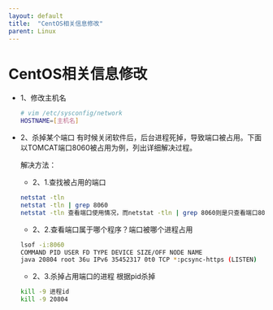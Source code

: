 ```yaml
---
layout: default
title:  "CentOS相关信息修改"
parent: Linux
---
```

# CentOS相关信息修改

- 1、修改主机名
	
	```bash
	# vim /etc/sysconfig/network
	HOSTNAME=[主机名]
	```
	

- 2、杀掉某个端口
	有时候关闭软件后，后台进程死掉，导致端口被占用。下面以TOMCAT端口8060被占用为例，列出详细解决过程。

	解决方法：

	- 2、1.查找被占用的端口

	```bash
	netstat -tln
	netstat -tln | grep 8060
	netstat -tln 查看端口使用情况，而netstat -tln | grep 8060则是只查看端口8060的使用情况
	```
	- 2、2.查看端口属于哪个程序？端口被哪个进程占用

	```bash
	lsof -i:8060
	COMMAND PID USER FD TYPE DEVICE SIZE/OFF NODE NAME
	java 20804 root 36u IPv6 35452317 0t0 TCP *:pcsync-https (LISTEN)
	```

	- 2、3.杀掉占用端口的进程 根据pid杀掉

	```bash
	kill -9 进程id
	kill -9 20804
	```